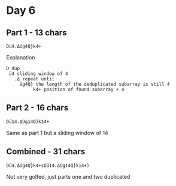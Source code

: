 # Day 6

## Part 1 - 13 chars

    Dü4.ΔÙg4Q}k4+

Explanation

```
D dup
 ü4 sliding window of 4
   .Δ repeat until
     Ùg4Q} the length of the deduplicated subarray is still 4
          k4+ position of found subarray + 4
```

## Part 2 - 16 chars

    Dü14.ΔÙg14Q}k14+

Same as part 1 but a sliding window of 14


## Combined - 31 chars

    Dü4.ΔÙg4Q}k4+sDü14.ΔÙg14Q}k14+)

Not very golfed, just parts one and two duplicated
